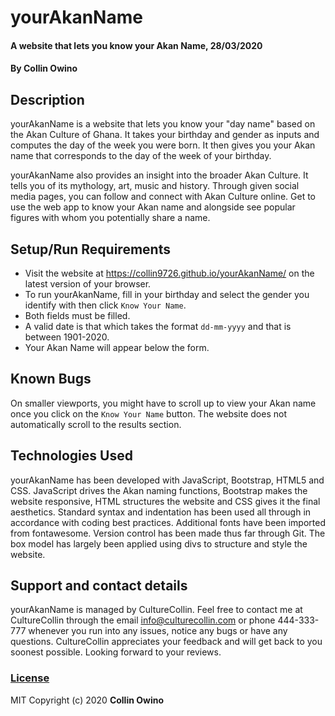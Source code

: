 # yourAkanName
#### A website that lets you know your Akan Name, 28/03/2020
#### By **Collin Owino**
## Description
yourAkanName is a website that lets you know your "day name" based on the Akan Culture of Ghana. It takes your birthday and gender as inputs and computes the day of the week you were born. It then gives you your Akan name that corresponds to the day of the week of your birthday. 

yourAkanName also provides an insight into the broader Akan Culture. It tells you of its mythology, art, music and history. Through given social media pages, you can follow and connect with Akan Culture online. Get to use the web app to know your Akan name and alongside see popular figures with whom you potentially share a name. 
## Setup/Run Requirements
* Visit the website at https://collin9726.github.io/yourAkanName/ on the latest version of your browser.
* To run yourAkanName, fill in your birthday and select the gender you identify with then click `Know Your Name`. 
* Both fields must be filled. 
* A valid date is that which takes the format `dd-mm-yyyy` and that is between 1901-2020.
* Your Akan Name will appear below the form.
## Known Bugs
On smaller viewports, you might have to scroll up to view your Akan name once you click on the `Know Your Name` button. The website does not automatically scroll to the results section.
## Technologies Used
yourAkanName has been developed with JavaScript, Bootstrap, HTML5 and CSS. JavaScript drives the Akan naming functions, Bootstrap makes the website responsive, HTML structures the website and CSS gives it the final aesthetics. Standard syntax and indentation has been used all through in accordance with coding best practices. Additional fonts have been imported from fontawesome. Version control has been made thus far through Git. The box model has largely been applied using divs to structure and style the website.
## Support and contact details
yourAkanName is managed by CultureCollin. Feel free to contact me at CultureCollin through the email info@culturecollin.com or phone 444-333-777 whenever you run into any issues, notice any bugs or have any questions. CultureCollin appreciates your feedback and will get back to you soonest possible. Looking forward to your reviews.
### [License](LICENSE.md)
MIT
Copyright (c) 2020 **Collin Owino**